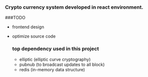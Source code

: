 ### Crypto currency system developed in react environment.



###TODO
- frontend design 
- optimize source code

  
  
  ### top dependency used in this project
   - elliptic    (elliptic curve cryptography)
    - pubnub     (to broadcast updates to all block)
    - redis      (in-memory data structure)
